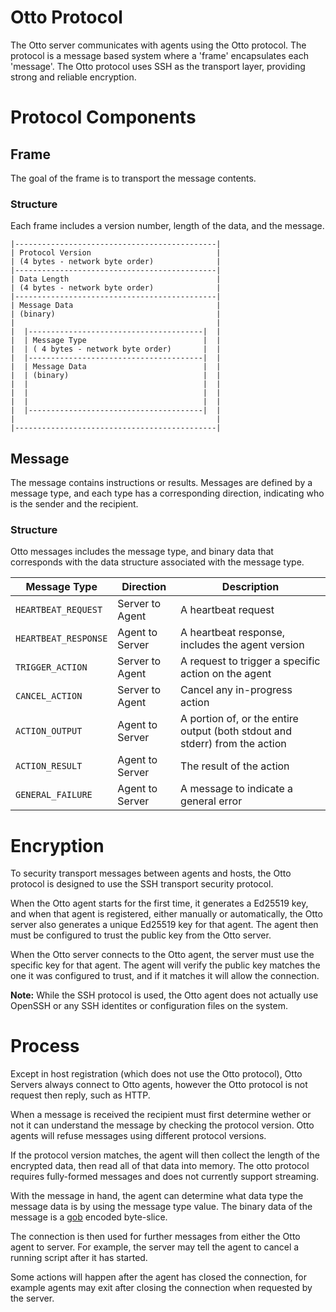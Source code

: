 # Otto Protocol

The Otto server communicates with agents using the Otto protocol. The protocol is a message based system where a
'frame' encapsulates each 'message'. The Otto protocol uses SSH as the transport layer, providing strong and reliable
encryption.

# Protocol Components

## Frame

The goal of the frame is to transport the message contents.

### Structure

Each frame includes a version number, length of the data, and the message.

```
|---------------------------------------------|
| Protocol Version                            |
| (4 bytes - network byte order)              |
|---------------------------------------------|
| Data Length                                 |
| (4 bytes - network byte order)              |
|---------------------------------------------|
| Message Data                                |
| (binary)                                    |
|                                             |
|  |---------------------------------------|  |
|  | Message Type                          |  |
|  | ( 4 bytes - network byte order)       |  |
|  |---------------------------------------|  |
|  | Message Data                          |  |
|  | (binary)                              |  |
|  |                                       |  |
|  |                                       |  |
|  |                                       |  |
|  |---------------------------------------|  |
|                                             |
|---------------------------------------------|
```

## Message

The message contains instructions or results. Messages are defined by a message type, and each type has a corresponding
direction, indicating who is the sender and the recipient.

### Structure

Otto messages includes the message type, and binary data that corresponds with the data structure associated with the
message type.

|Message Type|Direction|Description|
|-|-|-|
|`HEARTBEAT_REQUEST`|Server to Agent|A heartbeat request|
|`HEARTBEAT_RESPONSE`|Agent to Server|A heartbeat response, includes the agent version|
|`TRIGGER_ACTION`|Server to Agent|A request to trigger a specific action on the agent|
|`CANCEL_ACTION`|Server to Agent|Cancel any in-progress action|
|`ACTION_OUTPUT`|Agent to Server|A portion of, or the entire output (both stdout and stderr) from the action|
|`ACTION_RESULT`|Agent to Server|The result of the action|
|`GENERAL_FAILURE`|Agent to Server|A message to indicate a general error|

# Encryption

To security transport messages between agents and hosts, the Otto protocol is designed to use the SSH transport
security protocol.

When the Otto agent starts for the first time, it generates a Ed25519 key, and when that agent is registered, either
manually or automatically, the Otto server also generates a unique Ed25519 key for that agent. The agent then must
be configured to trust the public key from the Otto server.

When the Otto server connects to the Otto agent, the server must use the specific key for that agent. The agent will
verify the public key matches the one it was configured to trust, and if it matches it will allow the connection.

**Note:** While the SSH protocol is used, the Otto agent does not actually use OpenSSH or any SSH identites or
configuration files on the system.

# Process

Except in host registration (which does not use the Otto protocol), Otto Servers always connect to Otto agents, however
the Otto protocol is not request then reply, such as HTTP.

When a message is received the recipient must first determine wether or not it can understand the message by checking
the protocol version. Otto agents will refuse messages using different protocol versions.

If the protocol version matches, the agent will then collect the length of the encrypted data, then read all of that
data into memory. The otto protocol requires fully-formed messages and does not currently support streaming.

With the message in hand, the agent can determine what data type the message data is by using the message type
value. The binary data of the message is a [gob](https://golang.org/pkg/encoding/gob/) encoded byte-slice.

The connection is then used for further messages from either the Otto agent to server. For example, the server may tell
the agent to cancel a running script after it has started.

Some actions will happen after the agent has closed the connection, for example agents may exit after closing the
connection when requested by the server.
